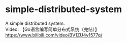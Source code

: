 # simple-distributed-system
A simple distributed system.  
Video: 【Go语言编写简单分布式系统（完结）】 https://www.bilibili.com/video/BV1ZU4y1577q/
